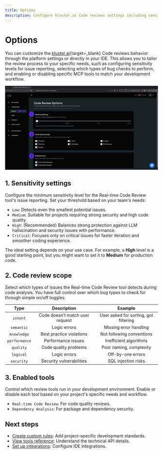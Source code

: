 ```yaml
---
title: Options
description: Configure kluster.ai Code reviews settings including sensitivity levels, bug types, and enabled tools for AI-generated code reviews.
---
```


# Options

You can customize the [kluster.ai](https://www.kluster.ai/){target=_blank} Code reviews behavior through the platform settings or directly in your IDE. This allows you to tailor the review process to your specific needs, such as configuring sensitivity levels for issue reporting, selecting which types of bug checks to perform, and enabling or disabling specific MCP tools to match your development workflow.

![Code Review Options interface showing three numbered sections: Sensitivity Settings, Code Review Scope, and Enabled Tools](/images/code-reviews/code/configuration/configuration-1.webp)

## 1. Sensitivity settings

Configure the minimum sensitivity level for the Real-time Code Review tool's issue reporting. Set your threshold based on your team's needs:

- `Low`: Detects even the smallest potential issues.
- `Medium`: Suitable for projects requiring strong security and high code quality.
- `High`: (Recommended) Balances strong protection against LLM hallucination and security issues with performance.
- `Critical`: Focuses only on critical issues for faster iteration and smoother coding experience.

The ideal setting depends on your use case. For example, a **High** level is a good starting point, but you might want to set it to **Medium** for production code.

## 2. Code review scope

Select which types of issues the Real-time Code Review tool detects during code analysis. You have full control over which bug types to check for through simple on/off toggles.

|     Type      |           Description           |                Example                |
|:-------------:|:-------------------------------:|:-------------------------------------:|
|   `intent`    | Code doesn't match user request | User asked for sorting, got filtering |
|  `semantic`   |          Logic errors           |        Missing error handling         |
|  `knowledge`  |    Best practice violations     |       Not following conventions       |
| `performance` |       Performance issues        |        Inefficient algorithms         |
|   `quality`   |      Code quality problems      |        Poor naming, complexity        |
|   `logical`   |          Logic errors           |           Off-by-one errors           |
|  `security`   |    Security vulnerabilities     |          SQL injection risks          |

## 3. Enabled tools

Control which review tools run in your development environment. Enable or disable each tool based on your project's specific needs and workflow.

- `Real-time Code Review`: For code quality reviews.
- `Dependency Analysis`: For package and dependency security.

## Next steps

- [Create custom rules](/verify/configuration/rules/): Add project-specific development standards.
- [View tools reference](/verify/tools/): Understand the technical API details.
- [Set up integrations](/verify/quickstart/): Configure IDE integrations.